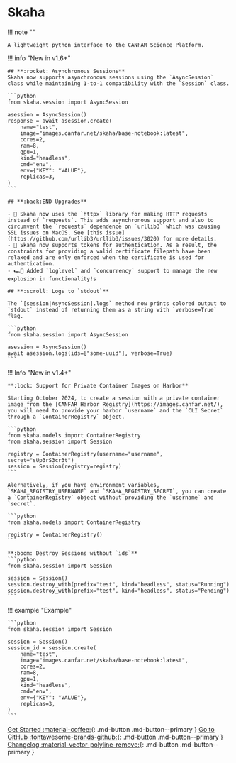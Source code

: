 # Skaha

!!! note ""

    A lightweight python interface to the CANFAR Science Platform.

!!! info "New in v1.6+"

    ## **:rocket: Asynchronous Sessions**
    Skaha now supports asynchronous sessions using the `AsyncSession` class while maintaining 1-to-1 compatibility with the `Session` class.

    ```python
    from skaha.session import AsyncSession

    asession = AsyncSession()
    response = await asession.create(
        name="test",
        image="images.canfar.net/skaha/base-notebook:latest",
        cores=2,
        ram=8,
        gpu=1,
        kind="headless",
        cmd="env",
        env={"KEY": "VALUE"},
        replicas=3,
    )
    ```

    ## **:back:END Upgrades**
    
    - 📡 Skaha now uses the `httpx` library for making HTTP requests instead of `requests`. This adds asynchronous support and also to circumvent the `requests` dependence on `urllib3` which was causing SSL issues on MacOS. See [this issue](https://github.com/urllib3/urllib3/issues/3020) for more details.
    - 🔑 Skaha now supports tokens for authentication. As a result, the constraints for providing a valid certificate filepath have been relaxed and are only enforced when the certificate is used for authentication.
    - 🏎️💨 Added `loglevel` and `concurrency` support to manage the new explosion in functionality!s

    ## **:scroll: Logs to `stdout`**

    The `[session|AsyncSession].logs` method now prints colored output to `stdout` instead of returning them as a string with `verbose=True` flag.

    ```python
    from skaha.session import AsyncSession

    asession = AsyncSession()
    await asession.logs(ids=["some-uuid"], verbose=True)
    ```

!!! Info "New in v1.4+"

    **:lock: Support for Private Container Images on Harbor**

    Starting October 2024, to create a session with a private container image from the [CANFAR Harbor Registry](https://images.canfar.net/), you will need to provide your harbor `username` and the `CLI Secret` through a `ContainerRegistry` object. 

    ```python
    from skaha.models import ContainerRegistry
    from skaha.session import Session

    registry = ContainerRegistry(username="username", secret="sUp3rS3cr3t")
    session = Session(registry=registry)
    ```

    Alernatively, if you have environment variables, `SKAHA_REGISTRY_USERNAME` and `SKAHA_REGISTRY_SECRET`, you can create a `ContainerRegistry` object without providing the `username` and `secret`.

    ```python
    from skaha.models import ContainerRegistry

    registry = ContainerRegistry()
    ```

    **:boom: Destroy Sessions without `ids`**
    ```python
    from skaha.session import Session

    session = Session()
    session.destroy_with(prefix="test", kind="headless", status="Running")
    session.destroy_with(prefix="test", kind="headless", status="Pending")
    ```

!!! example "Example"

    ```python
    from skaha.session import Session

    session = Session()
    session_id = session.create(
        name="test",
        image="images.canfar.net/skaha/base-notebook:latest",
        cores=2,
        ram=8,
        gpu=1,
        kind="headless",
        cmd="env",
        env={"KEY": "VALUE"},
        replicas=3,
    )
    ```

[Get Started :material-coffee:](get-started.md){: .md-button .md-button--primary } 
[Go to GitHub :fontawesome-brands-github:](https://github.com/shinybrar/skaha){: .md-button .md-button--primary }
[Changelog :material-vector-polyline-remove:](changelog.md){: .md-button .md-button--primary }